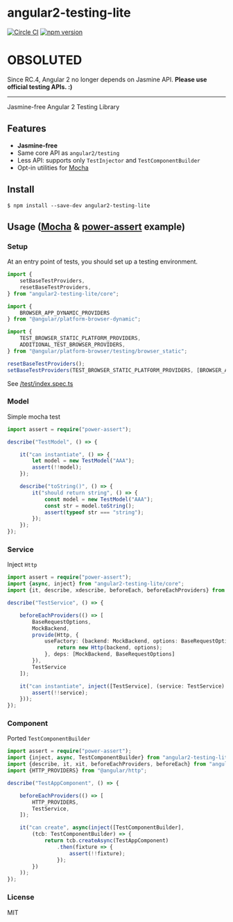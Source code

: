 # angular2-testing-lite
[![Circle CI](https://circleci.com/gh/laco0416/angular2-testing-lite/tree/master.svg?style=svg)](https://circleci.com/gh/laco0416/angular2-testing-lite/tree/master)
[![npm version](https://badge.fury.io/js/angular2-testing-lite.svg)](https://badge.fury.io/js/angular2-testing-lite)

# OBSOLUTED
Since RC.4, Angular 2 no longer depends on Jasmine API.
**Please use official testing APIs. :)**

----

Jasmine-free Angular 2 Testing Library

## Features

- **Jasmine-free**
- Same core API as `angular2/testing`
- Less API: supports only `TestInjector` and `TestComponentBuilder`
- Opt-in utilities for [Mocha](https://github.com/mochajs/mocha)

## Install

```
$ npm install --save-dev angular2-testing-lite
```

## Usage ([Mocha](https://github.com/mochajs/mocha) & [power-assert](https:://github.com/power-assert-js/power-assert) example)

### Setup

At an entry point of tests, you should set up a testing environment.

```ts
import {
    setBaseTestProviders,
    resetBaseTestProviders,
} from "angular2-testing-lite/core";

import {
    BROWSER_APP_DYNAMIC_PROVIDERS
} from "@angular/platform-browser-dynamic";

import {
    TEST_BROWSER_STATIC_PLATFORM_PROVIDERS,
    ADDITIONAL_TEST_BROWSER_PROVIDERS,
} from "@angular/platform-browser/testing/browser_static";

resetBaseTestProviders();
setBaseTestProviders(TEST_BROWSER_STATIC_PLATFORM_PROVIDERS, [BROWSER_APP_DYNAMIC_PROVIDERS, ADDITIONAL_TEST_BROWSER_PROVIDERS]);
```

See [/test/index.spec.ts](https://github.com/laco0416/angular2-testing-lite/blob/master/test/index.spec.ts)

### Model

Simple mocha test

```ts
import assert = require("power-assert");

describe("TestModel", () => {

    it("can instantiate", () => {
        let model = new TestModel("AAA");
        assert(!!model);
    });

    describe("toString()", () => {
        it("should return string", () => {
            const model = new TestModel("AAA");
            const str = model.toString();
            assert(typeof str === "string");
        });
    });
});
```

### Service
Inject `Http`

```ts
import assert = require("power-assert");
import {async, inject} from "angular2-testing-lite/core";
import {it, describe, xdescribe, beforeEach, beforeEachProviders} from "angular2-testing-lite/mocha";

describe("TestService", () => {

    beforeEachProviders(() => [
        BaseRequestOptions,
        MockBackend,
        provide(Http, {
            useFactory: (backend: MockBackend, options: BaseRequestOptions) => {
                return new Http(backend, options);
            }, deps: [MockBackend, BaseRequestOptions]
        }),
        TestService
    ]);

    it("can instantiate", inject([TestService], (service: TestService) => {
        assert(!!service);
    }));
});
```

### Component
Ported `TestComponentBuilder`

```ts
import assert = require("power-assert");
import {inject, async, TestComponentBuilder} from "angular2-testing-lite/core";
import {describe, it, xit, beforeEachProviders, beforeEach} from "angular2-testing-lite/mocha";
import {HTTP_PROVIDERS} from "@angular/http";

describe("TestAppComponent", () => {

    beforeEachProviders(() => [
        HTTP_PROVIDERS,
        TestService,
    ]);

    it("can create", async(inject([TestComponentBuilder],
        (tcb: TestComponentBuilder) => {
            return tcb.createAsync(TestAppComponent)
                .then(fixture => {
                    assert(!!fixture);
                });
        })
    ));
});
```


### License
MIT
